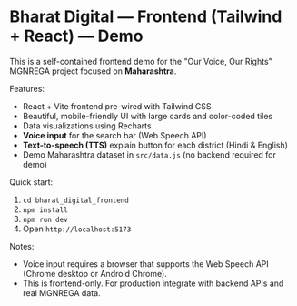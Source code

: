 # Bharat Digital — Frontend (Tailwind + React) — Demo

This is a self-contained frontend demo for the "Our Voice, Our Rights" MGNREGA project focused on **Maharashtra**.

Features:
- React + Vite frontend pre-wired with Tailwind CSS
- Beautiful, mobile-friendly UI with large cards and color-coded tiles
- Data visualizations using Recharts
- **Voice input** for the search bar (Web Speech API)
- **Text-to-speech (TTS)** explain button for each district (Hindi & English)
- Demo Maharashtra dataset in `src/data.js` (no backend required for demo)

Quick start:
1. `cd bharat_digital_frontend`
2. `npm install`
3. `npm run dev`
4. Open `http://localhost:5173`

Notes:
- Voice input requires a browser that supports the Web Speech API (Chrome desktop or Android Chrome).
- This is frontend-only. For production integrate with backend APIs and real MGNREGA data.
